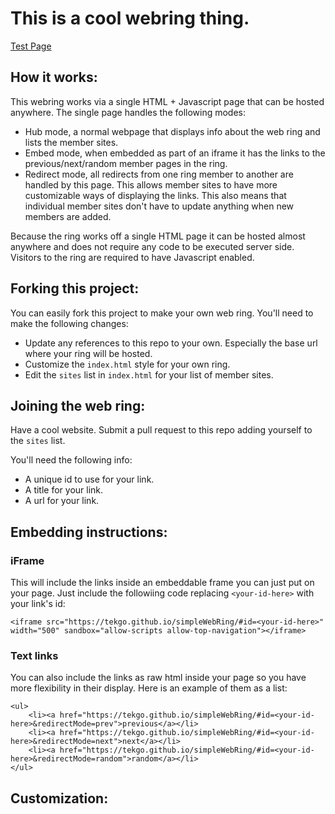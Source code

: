 # This is a cool webring thing.

[Test Page](https://tekgo.github.io/simpleWebRing/test.html)

## How it works:
This webring works via a single HTML + Javascript page that can be hosted anywhere. The single page handles the following modes:
- Hub mode, a normal webpage that displays info about the web ring and lists the member sites.
- Embed mode, when embedded as part of an iframe it has the links to the previous/next/random member pages in the ring.
- Redirect mode, all redirects from one ring member to another are handled by this page. This allows member sites to have more customizable ways of displaying the links. This also means that individual member sites don't have to update anything when new members are added.

Because the ring works off a single HTML page it can be hosted almost anywhere and does not require any code to be executed server side. Visitors to the ring are required to have Javascript enabled.

## Forking this project:
You can easily fork this project to make your own web ring. You'll need to make the following changes:
- Update any references to this repo to your own. Especially the base url where your ring will be hosted.
- Customize the `index.html` style for your own ring.
- Edit the `sites` list in `index.html` for your list of member sites.

## Joining the web ring:
Have a cool website. Submit a pull request to this repo adding yourself to the `sites` list.

You'll need the following info:
- A unique id to use for your link.
- A title for your link.
- A url for your link.

## Embedding instructions:

### iFrame
This will include the links inside an embeddable frame you can just put on your page. Just include the followiing code replacing `<your-id-here>` with your link's id:

```
<iframe src="https://tekgo.github.io/simpleWebRing/#id=<your-id-here>" width="500" sandbox="allow-scripts allow-top-navigation"></iframe>
```

### Text links
You can also include the links as raw html inside your page so you have more flexibility in their display. Here is an example of them as a list:

```
<ul>
	<li><a href="https://tekgo.github.io/simpleWebRing/#id=<your-id-here>&redirectMode=prev">previous</a></li>
	<li><a href="https://tekgo.github.io/simpleWebRing/#id=<your-id-here>&redirectMode=next">next</a></li>
	<li><a href="https://tekgo.github.io/simpleWebRing/#id=<your-id-here>&redirectMode=random">random</a></li>
</ul>
```

## Customization:
